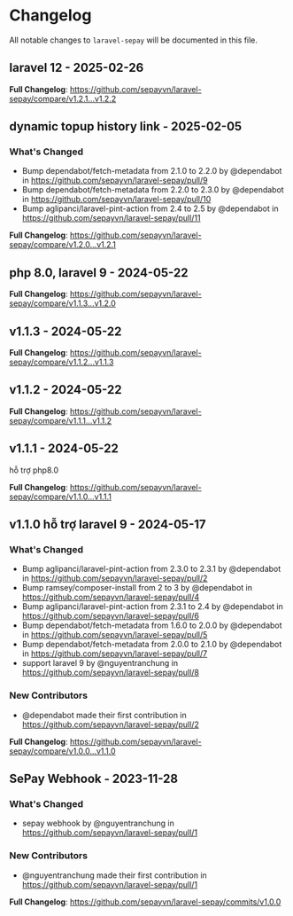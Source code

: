 # Changelog

All notable changes to `laravel-sepay` will be documented in this file.

## laravel 12 - 2025-02-26

**Full Changelog**: https://github.com/sepayvn/laravel-sepay/compare/v1.2.1...v1.2.2

## dynamic topup history link - 2025-02-05

### What's Changed

* Bump dependabot/fetch-metadata from 2.1.0 to 2.2.0 by @dependabot in https://github.com/sepayvn/laravel-sepay/pull/9
* Bump dependabot/fetch-metadata from 2.2.0 to 2.3.0 by @dependabot in https://github.com/sepayvn/laravel-sepay/pull/10
* Bump aglipanci/laravel-pint-action from 2.4 to 2.5 by @dependabot in https://github.com/sepayvn/laravel-sepay/pull/11

**Full Changelog**: https://github.com/sepayvn/laravel-sepay/compare/v1.2.0...v1.2.1

## php 8.0, laravel 9 - 2024-05-22

**Full Changelog**: https://github.com/sepayvn/laravel-sepay/compare/v1.1.3...v1.2.0

## v1.1.3 - 2024-05-22

**Full Changelog**: https://github.com/sepayvn/laravel-sepay/compare/v1.1.2...v1.1.3

## v1.1.2 - 2024-05-22

**Full Changelog**: https://github.com/sepayvn/laravel-sepay/compare/v1.1.1...v1.1.2

## v1.1.1 - 2024-05-22

hỗ trợ php8.0

**Full Changelog**: https://github.com/sepayvn/laravel-sepay/compare/v1.1.0...v1.1.1

## v1.1.0 hỗ trợ laravel 9 - 2024-05-17

### What's Changed

* Bump aglipanci/laravel-pint-action from 2.3.0 to 2.3.1 by @dependabot in https://github.com/sepayvn/laravel-sepay/pull/2
* Bump ramsey/composer-install from 2 to 3 by @dependabot in https://github.com/sepayvn/laravel-sepay/pull/4
* Bump aglipanci/laravel-pint-action from 2.3.1 to 2.4 by @dependabot in https://github.com/sepayvn/laravel-sepay/pull/6
* Bump dependabot/fetch-metadata from 1.6.0 to 2.0.0 by @dependabot in https://github.com/sepayvn/laravel-sepay/pull/5
* Bump dependabot/fetch-metadata from 2.0.0 to 2.1.0 by @dependabot in https://github.com/sepayvn/laravel-sepay/pull/7
* support laravel 9 by @nguyentranchung in https://github.com/sepayvn/laravel-sepay/pull/8

### New Contributors

* @dependabot made their first contribution in https://github.com/sepayvn/laravel-sepay/pull/2

**Full Changelog**: https://github.com/sepayvn/laravel-sepay/compare/v1.0.0...v1.1.0

## SePay Webhook - 2023-11-28

### What's Changed

* sepay webhook by @nguyentranchung in https://github.com/sepayvn/laravel-sepay/pull/1

### New Contributors

* @nguyentranchung made their first contribution in https://github.com/sepayvn/laravel-sepay/pull/1

**Full Changelog**: https://github.com/sepayvn/laravel-sepay/commits/v1.0.0
